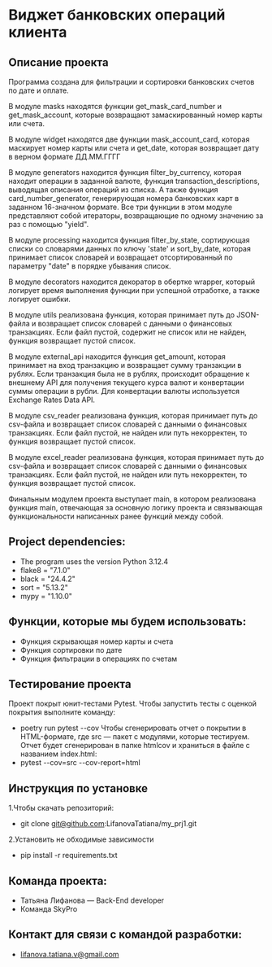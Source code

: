 # Виджет банковских операций клиента
## Описание проекта
Программа создана для фильтрации и сортировки банковских счетов по дате и оплате.

В модуле masks находятся функции get_mask_card_number и get_mask_account, которые возвращают замаскированный номер карты или счета.

В модуле widget находятся две функции mask_account_card, которая маскирует номер карты или счета и get_date, которая возвращает дату в верном формате ДД.ММ.ГГГГ

В модуле generators находится функция filter_by_currency, которая находит операции в заданной валюте, функция transaction_descriptions, выводящая описания операций из списка. А также функция card_number_generator, генерирующая номера банковских карт в заданном 16-значном формате. Все три функции в этом модуле представляют собой итераторы, возвращающие по одному значению за раз с помощью "yield".

В модуле processing находится функция filter_by_state, сортирующая списки со словарями данных по ключу 'state' и sort_by_date, которая принимает список словарей и возвращает отсортированный по параметру "date" в порядке убывания список.

В модуле decorators находится декоратор в обертке wrapper, который логирует время выполнения функции при успешной отработке, а также логирует ошибки.

В модуле utils реализована функция, которая принимает путь до JSON-файла и возвращает список словарей с данными о финансовых транзакциях. Если файл пустой, содержит не список или не найден, функция возвращает пустой список.

В модуле external_api находится функция get_amount, которая принимает на вход транзакцию и возвращает сумму транзакции в рублях. Если транзакция была не в рублях, происходит обращение к внешнему API для получения текущего курса валют и конвертации суммы операции в рубли. Для конвертации валюты используется Exchange Rates Data API.

В модуле csv_reader реализована функция, которая принимает путь до csv-файла и возвращает список словарей с данными о финансовых транзакциях. Если файл пустой, не найден или путь некорректен, то функция возвращает пустой список.

В модуле excel_reader реализована функция, которая принимает путь до csv-файла и возвращает список словарей с данными о финансовых транзакциях. Если файл пустой, не найден или путь некорректен, то функция возвращает пустой список.

Финальным модулем проекта выступает main, в котором реализована функция main, отвечающая за основную логику проекта и связывающая функциональности написанных ранее функций между собой.
## Project dependencies:
* The program uses the version Python 3.12.4
* flake8 = "7.1.0"
* black = "24.4.2"
* sort = "5.13.2"
* mypy = "1.10.0"
## Функции, которые мы будем использовать:
* Функция скрывающая номер карты и счета
* Функция сортировки по дате
* Функция фильтрации в операциях по счетам
## Тестирование проекта
Проект покрыт юнит-тестами Pytest.
Чтобы запустить тесты с оценкой покрытия выполните команду:
* poetry run pytest --cov 
Чтобы сгенерировать отчет о покрытии в HTML-формате, где src — пакет c модулями, которые тестируем. 
Отчет будет сгенерирован в папке htmlcov и храниться в файле с названием index.html:
* pytest --cov=src --cov-report=html
## Инструкция по установке
1.Чтобы скачать репозиторий:
* git clone git@github.com:LifanovaTatiana/my_prj1.git

2.Установить не обходимые зависимости
* pip install -r requirements.txt

## Команда проекта:
* Татьяна Лифанова — Back-End developer
* Команда SkyPro
## Контакт для связи с командой разработки:
* lifanova.tatiana.v@gmail.com
